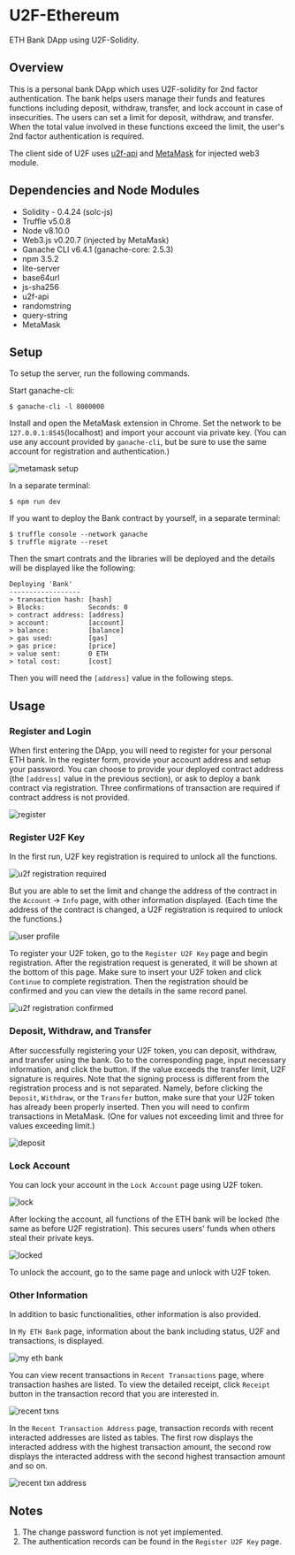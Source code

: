# U2F-Ethereum
ETH Bank DApp using U2F-Solidity.

## Overview
This is a personal bank DApp which uses U2F-solidity for 2nd factor authentication. The bank helps users manage their funds and features functions including deposit, withdraw, transfer, and lock account in case of insecurities. The users can set a limit for deposit, withdraw, and transfer. When the total value involved in these functions exceed the limit, the user's 2nd factor authentication is required.

The client side of U2F uses [u2f-api](https://www.npmjs.com/package/u2f-api) and [MetaMask](https://metamask.io/) for injected web3 module.

## Dependencies and Node Modules
- Solidity - 0.4.24 (solc-js)
- Truffle v5.0.8
- Node v8.10.0
- Web3.js v0.20.7 (injected by MetaMask)
- Ganache CLI v6.4.1 (ganache-core: 2.5.3)
- npm 3.5.2
- lite-server
- base64url
- js-sha256
- u2f-api
- randomstring
- query-string
- MetaMask

## Setup
To setup the server, run the following commands.

Start ganache-cli:
```
$ ganache-cli -l 8000000
```

Install and open the MetaMask extension in Chrome. Set the network to be `127.0.0.1:8545`(localhost) and import your account via private key. (You can use any account provided by `ganache-cli`, but be sure to use the same account for registration and authentication.)

![metamask setup](https://github.com/Higgsboson-X/u2f-solidity/blob/master/images/7.png "MetaMask Setup")

In a separate terminal:
```
$ npm run dev
```

If you want to deploy the Bank contract by yourself, in a separate terminal:
```
$ truffle console --network ganache
$ truffle migrate --reset
```

Then the smart contrats and the libraries will be deployed and the details will be displayed like the following:
```
Deploying 'Bank'
------------------
> transaction hash: [hash]
> Blocks:           Seconds: 0
> contract address: [address]
> account:          [account]
> balance:          [balance]
> gas used:         [gas]
> gas price:        [price]
> value sent:       0 ETH
> total cost:       [cost]
```
Then you will need the `[address]` value in the following steps.

## Usage

### Register and Login
When first entering the DApp, you will need to register for your personal ETH bank. In the register form, provide your account address and setup your password. You can choose to provide your deployed contract address (the `[address]` value in the previous section), or ask to deploy a bank contract via registration. Three confirmations of transaction are required if contract address is not provided.

![register](https://github.com/Higgsboson-X/u2f-ethereum/blob/master/images/1.png "Register for ETH Bank")

### Register U2F Key
In the first run, U2F key registration is required to unlock all the functions. 

![u2f registration required](https://github.com/Higgsboson-X/u2f-ethereum/blob/master/images/2.png "U2F Registration Required")

But you are able to set the limit and change the address of the contract in the `Account` -> `Info` page, with other information displayed. (Each time the address of the contract is changed, a U2F registration is required to unlock the functions.)

![user profile](https://github.com/Higgsboson-X/u2f-ethereum/blob/master/images/4.png "User Profile")

To register your U2F token, go to the `Register U2F Key` page and begin registration. After the registration request is generated, it will be shown at the bottom of this page. Make sure to insert your U2F token and click `Continue` to complete registration. Then the registration should be confirmed and you can view the details in the same record panel.

![u2f registration confirmed](https://github.com/Higgsboson-X/u2f-ethereum/blob/master/images/3.png "U2F Registration Confirmed")

### Deposit, Withdraw, and Transfer
After successfully registering your U2F token, you can deposit, withdraw, and transfer using the bank. Go to the corresponding page, input necessary information, and click the button. If the value exceeds the transfer limit, U2F signature is requires. Note that the signing process is different from the registration process and is not separated. Namely, before clicking the `Deposit`, `Withdraw`, or the `Transfer` button, make sure that your U2F token has already been properly inserted. Then you will need to confirm transactions in MetaMask. (One for values not exceeding limit and three for values exceeding limit.)

![deposit](https://github.com/Higgsboson-X/u2f-ethereum/blob/master/images/5.png "Deposit")

### Lock Account
You can lock your account in the `Lock Account` page using U2F token. 

![lock](https://github.com/Higgsboson-X/u2f-ethereum/blob/master/images/9.png "Lock")

After locking the account, all functions of the ETH bank will be locked (the same as before U2F registration). This secures users' funds when others steal their private keys.

![locked](https://github.com/Higgsboson-X/u2f-ethereum/blob/master/images/10.png "Locked")

To unlock the account, go to the same page and unlock with U2F token.

### Other Information
In addition to basic functionalities, other information is also provided.

In `My ETH Bank` page, information about the bank including status, U2F and transactions, is displayed. 

![my eth bank](https://github.com/Higgsboson-X/u2f-ethereum/blob/master/images/7.png "My ETH Bank")

You can view recent transactions in `Recent Transactions` page, where transaction hashes are listed. To view the detailed receipt, click `Receipt` button in the transaction record that you are interested in.

![recent txns](https://github.com/Higgsboson-X/u2f-ethereum/blob/master/images/11.png "Recent Txns")

In the `Recent Transaction Address` page, transaction records with recent interacted addresses are listed as tables. The first row displays the interacted address with the highest transaction amount, the second row displays the interacted address with the second highest transaction amount and so on.

![recent txn address](https://github.com/Higgsboson-X/u2f-ethereum/blob/master/images/12.png "Recent Txn Address")

## Notes
1. The change password function is not yet implemented.
2. The authentication records can be found in the `Register U2F Key` page.
